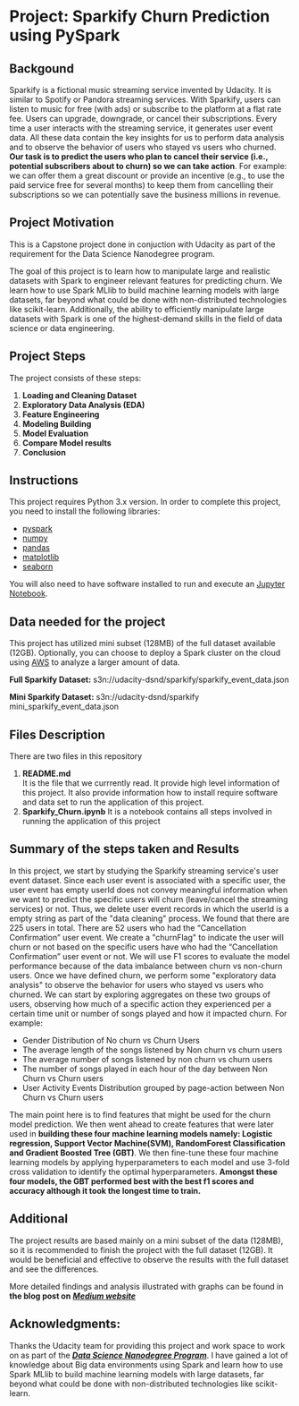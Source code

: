 # Project: Sparkify Churn Prediction using PySpark

## Backgound
Sparkify is a fictional music streaming service invented by Udacity. It is similar to Spotify or Pandora streaming services.
With Sparkify, users can listen to music for free (with ads) or subscribe to the platform at a flat rate fee. Users can upgrade, downgrade, or cancel their subscriptions. Every time a user interacts with the streaming service, it generates user event data. All these data contain the key insights for us to perform data analysis and to observe the behavior of users who stayed vs users who churned. **Our task is to predict the users who plan to cancel their service (i.e., potential subscribers about to churn) so we can take action**. For example: we can offer them a great discount or provide an incentive (e.g., to use the paid service free for several months) to keep them from cancelling their subscriptions so we can potentially save the business millions in revenue.

## Project Motivation
This is a Capstone project done in conjuction with Udacity as part of the requirement for the Data Science Nanodegree program.

The goal of this project is to learn how to manipulate large and realistic datasets with Spark to engineer relevant features for predicting churn. We learn how to use Spark MLlib to build machine learning models with large datasets, far beyond what could be done with non-distributed technologies like scikit-learn. Additionally, the ability to efficiently manipulate large datasets with Spark is one of the highest-demand skills in the field of data science or data engineering.


## Project Steps
The project consists of these steps:
1. **Loading and Cleaning Dataset**
2. **Exploratory Data Analysis (EDA)**
3. **Feature Engineering**
4. **Modeling Building**
5. **Model Evaluation**
6. **Compare Model results**
7. **Conclusion**

## Instructions
This project requires Python 3.x version. In order to complete this project, you need to install the following libraries:
- [pyspark](http://spark.apache.org/docs/latest/api/python/)
- [numpy](https://numpy.org/)
- [pandas](https://pandas.pydata.org/)
- [matplotlib](https://matplotlib.org/)
- [seaborn](https://seaborn.pydata.org/)
  
You will also need to have software installed to run and execute an [Jupyter Notebook](https://jupyter.org).

## Data needed for the project
This project has utilized mini subset (128MB) of the full dataset available (12GB). Optionally, you can choose to deploy a Spark cluster on the cloud using [AWS](https://aws.amazon.com/) to analyze a larger amount of data. 

**Full Sparkify Dataset:** s3n://udacity-dsnd/sparkify/sparkify_event_data.json

**Mini Sparkify Dataset:** s3n://udacity-dsnd/sparkify mini_sparkify_event_data.json

## Files Description
There are two files in this repository
1. **README.md**  
It is the file that we currrently read. It provide high level information of this project. It also provide information how to install require software and data set to run the application of this project.
2. **Sparkify_Churn.ipynb** 
It is a notebook contains all steps involved in running the application of this project

## Summary of the steps taken and Results
In this project, we start by studying the Sparkify streaming service's user event dataset. Since each user event is associated with a specific user, the user event has empty userId does not convey meaningful information when we want to predict the specific users will churn (leave/cancel the streaming services) or not. Thus, we delete user event records in which the userId is a empty string as part of the "data cleaning" process. We found that there are 225 users in total. There are 52 users who had the “Cancellation Confirmation” user event. We create a "churnFlag" to indicate the user will churn or not based on the specific users have who had the “Cancellation Confirmation” user event or not. We will use F1 scores to evaluate the model performance because of the data imbalance between churn vs non-churn users. Once we have defined churn, we perform some "exploratory data analysis" to observe the behavior for users who stayed vs users who churned. We can start by exploring aggregates on these two groups of users, observing how much of a specific action they experienced per a certain time unit or number of songs played and how it impacted churn. For example:
- Gender Distribution of No churn vs Churn Users
- The average length of the songs listened by Non churn vs churn users
- The average number of songs listened by non churn vs churn users
- The number of songs played in each hour of the day between Non Churn vs Churn users 
- User Activity Events Distribution grouped by page-action between Non Churn vs Churn users

The main point here is to find features that might be used for the churn model prediction. We then went ahead to create features that were later used in **building these four machine learning models namely: Logistic regression, Support Vector Machine(SVM), RandomForest Classification and Gradient Boosted Tree (GBT)**. We then fine-tune these four machine learning models by applying hyperparameters to each model and use 3-fold cross validation to identify the optimal hyperparameters. **Amongst these four models, the GBT performed best with the best f1 scores and accuracy although it took the longest time to train.**

## Additional
The project results are based mainly on a mini subset of the data (128MB), so it is recommended to finish the project with the full dataset (12GB). It would be beneficial and effective to observe the results with the full dataset and see the differences.

More detailed findings and analysis illustrated with graphs can be found in **the blog post on** ***[Medium website](https://medium.com/@thanhta2010/do-you-know-it-professionals-for-both-males-and-females-in-us-got-paid-much-better-comparing-with-e0a4e16187a8)***

## Acknowledgments:
Thanks the Udacity team for providing this project and work space to work on as part of the ***[Data Science Nanodegree Program](https://www.udacity.com/course/data-scientist-nanodegree--nd025)***. I have gained a lot of knowledge about Big data environments using Spark and learn how to use Spark MLlib to build machine learning models with large datasets, far beyond what could be done with non-distributed technologies like scikit-learn. 
